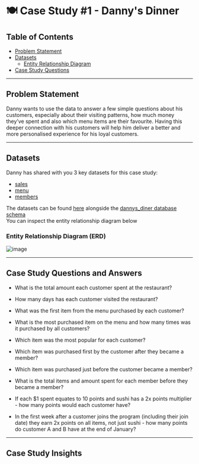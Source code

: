 # 🍽 Case Study #1 - Danny's Dinner 

## Table of Contents
- [Problem Statement](https://github.com/Ayo-G/Danny-Ma-Sql-Challenge/tree/main/Case%20Study%20%231%20-%20Danny's%20Diner#problem-statement)
- [Datasets](https://github.com/Ayo-G/Danny-Ma-Sql-Challenge/tree/main/Case%20Study%20%231%20-%20Danny's%20Diner#datasets)
  - [Entity Relationship Diagram](https://github.com/Ayo-G/Danny-Ma-Sql-Challenge/tree/main/Case%20Study%20%231%20-%20Danny's%20Diner#entity-relationship-diagram-erd)
- [Case Study Questions](https://github.com/Ayo-G/Danny-Ma-Sql-Challenge/tree/main/Case%20Study%20%231%20-%20Danny's%20Diner#case-study-questions)

---------------------------------

## Problem Statement
Danny wants to use the data to answer a few simple questions about his customers, especially about their visiting patterns, how much money they’ve spent and also which menu items are their favourite. Having this deeper connection with his customers will help him deliver a better and more personalised experience for his loyal customers.

---------------------------------

## Datasets
Danny has shared with you 3 key datasets for this case study:
- [sales](https://github.com/Ayo-G/Danny-Ma-Sql-Challenge/blob/main/Case%20Study%20%231%20-%20Danny's%20Diner/datasets/sales.csv)
- [menu](https://github.com/Ayo-G/Danny-Ma-Sql-Challenge/blob/main/Case%20Study%20%231%20-%20Danny's%20Diner/datasets/menu.csv)
- [members](https://github.com/Ayo-G/Danny-Ma-Sql-Challenge/blob/main/Case%20Study%20%231%20-%20Danny's%20Diner/datasets/members.csv)

The datasets can be found [here](https://github.com/Ayo-G/Danny-Ma-Sql-Challenge/tree/main/Case%20Study%20%231%20-%20Danny's%20Diner/datasets) alongside the [dannys_diner database schema](https://github.com/Ayo-G/Danny-Ma-Sql-Challenge/blob/main/Case%20Study%20%231%20-%20Danny's%20Diner/datasets/case-study-1-schema.sql) <br>
You can inspect the entity relationship diagram below
  ### Entity Relationship Diagram (ERD)
 
  ![image](https://user-images.githubusercontent.com/110608447/208236784-078c4300-122b-432d-887f-cc143a2c32a1.png)

---------------------------------

## Case Study Questions and Answers
- What is the total amount each customer spent at the restaurant?

- How many days has each customer visited the restaurant?

- What was the first item from the menu purchased by each customer?

- What is the most purchased item on the menu and how many times was it purchased by all customers?

- Which item was the most popular for each customer?

- Which item was purchased first by the customer after they became a member?

- Which item was purchased just before the customer became a member?

- What is the total items and amount spent for each member before they became a member?

- If each $1 spent equates to 10 points and sushi has a 2x points multiplier - how many points would each customer have?

- In the first week after a customer joins the program (including their join date) they earn 2x points on all items, not just sushi - how many points do customer A and     B have at the end of January?

---------------------------------

## Case Study Insights


